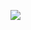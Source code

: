 ![](/Notatki/Semestr%203/Inżynierskie%20zastosowania%20statystyki/Ćwiczenia/Ćwiczenia%202/Drawing%202023-10-27%2009.01.32.excalidraw.svg)
